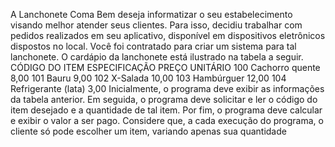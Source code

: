 A Lanchonete Coma Bem deseja informatizar o seu estabelecimento visando melhor 
atender seus clientes. Para isso, decidiu trabalhar com pedidos realizados em seu 
aplicativo, disponível em dispositivos eletrônicos dispostos no local. Você foi 
contratado para criar um sistema para tal lanchonete. O cardápio da lanchonete está 
ilustrado na tabela a seguir. 
CÓDIGO DO ITEM ESPECIFICAÇÃO PREÇO UNITÁRIO
100 Cachorro quente 8,00
101 Bauru 9,00
102 X-Salada 10,00
103 Hambúrguer 12,00
104 Refrigerante (lata) 3,00
Inicialmente, o programa deve exibir as informações da tabela anterior. Em seguida, 
o programa deve solicitar e ler o código do item desejado e a quantidade de tal item. 
Por fim, o programa deve calcular e exibir o valor a ser pago. Considere que, a cada 
execução do programa, o cliente só pode escolher um item, variando apenas sua 
quantidade
